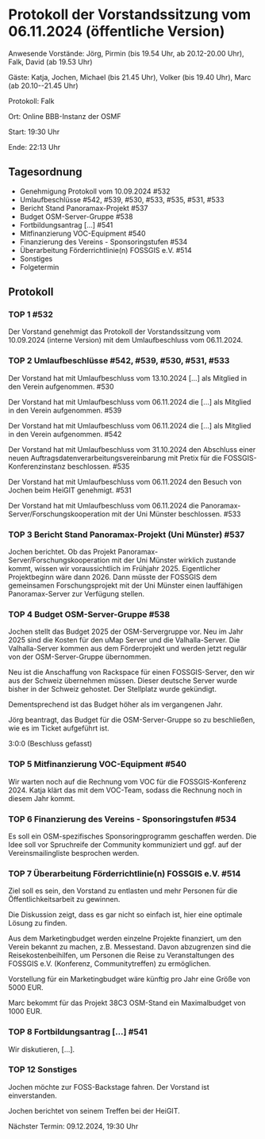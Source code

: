 # Protokoll der Vorstandssitzung vom 06.11.2024 (öffentliche Version)

Anwesende Vorstände: Jörg, Pirmin (bis 19.54 Uhr, ab 20.12-20.00 Uhr), Falk, David (ab 19.53 Uhr)

Gäste: Katja, Jochen, Michael (bis 21.45 Uhr), Volker (bis 19.40 Uhr), Marc (ab 20.10--21.45 Uhr)

Protokoll: Falk

Ort: Online BBB-Instanz der OSMF

Start: 19:30 Uhr

Ende: 22:13 Uhr

## Tagesordnung

- Genehmigung Protokoll vom 10.09.2024 #532
- Umlaufbeschlüsse #542, #539, #530, #533, #535, #531, #533
- Bericht Stand Panoramax-Projekt #537 
- Budget OSM-Server-Gruppe #538
- Fortbildungsantrag [...] #541 
- Mitfinanzierung VOC-Equipment #540
- Finanzierung des Vereins - Sponsoringstufen #534 
- Überarbeitung Förderrichtlinie(n) FOSSGIS e.V. #514
- Sonstiges
- Folgetermin


## Protokoll

### TOP 1 #532

Der Vorstand genehmigt das Protokoll der Vorstandssitzung vom 10.09.2024 (interne Version) mit dem Umlaufbeschluss vom 06.11.2024.

### TOP 2 Umlaufbeschlüsse #542, #539, #530, #531, #533

Der Vorstand hat mit Umlaufbeschluss vom 13.10.2024 [...] als Mitglied in den Verein aufgenommen. #530

Der Vorstand hat mit Umlaufbeschluss vom 06.11.2024 die [...] als Mitglied in den Verein aufgenommen. #539

Der Vorstand hat mit Umlaufbeschluss vom 06.11.2024 die [...] als Mitglied in den Verein aufgenommen. #542

Der Vorstand hat mit Umlaufbeschluss vom 31.10.2024 den Abschluss einer neuen Auftragsdatenverarbeitungsvereinbarung mit Pretix für die FOSSGIS-Konferenzinstanz beschlossen. #535

Der Vorstand hat mit Umlaufbeschluss vom 06.11.2024 den Besuch von Jochen beim HeiGIT genehmigt. #531

Der Vorstand hat mit Umlaufbeschluss vom 06.11.2024 die Panoramax-Server/Forschungskooperation mit der Uni Münster beschlossen. #533


### TOP 3 Bericht Stand Panoramax-Projekt (Uni Münster) #537 

Jochen berichtet. Ob das Projekt Panoramax-Server/Forschungskooperation mit der Uni Münster  wirklich zustande kommt, wissen wir voraussichtlich im Frühjahr 2025. Eigentlicher Projektbeginn wäre dann 2026. Dann müsste der FOSSGIS dem gemeinsamen Forschungsprojekt mit der Uni Münster einen lauffähigen Panoramax-Server zur Verfügung stellen. 


### TOP 4 Budget OSM-Server-Gruppe #538

Jochen stellt das Budget 2025 der OSM-Servergruppe vor. Neu im Jahr 2025 sind die Kosten für den uMap Server und die Valhalla-Server. Die Valhalla-Server kommen aus dem Förderprojekt und werden jetzt regulär von der OSM-Server-Gruppe übernommen. 

Neu ist die Anschaffung von Rackspace für einen FOSSGIS-Server, den wir aus der Schweiz übernehmen müssen. Dieser deutsche Server wurde bisher in der Schweiz gehostet. Der Stellplatz wurde gekündigt.

Dementsprechend ist das Budget höher als im vergangenen Jahr.

Jörg beantragt, das Budget für die OSM-Server-Gruppe so zu beschließen, wie es im Ticket aufgeführt ist.

3:0:0 (Beschluss gefasst)

### TOP 5 Mitfinanzierung VOC-Equipment #540

Wir warten noch auf die Rechnung vom VOC für die FOSSGIS-Konferenz 2024. Katja klärt das mit dem VOC-Team, sodass die Rechnung noch in diesem Jahr kommt.

### TOP 6 Finanzierung des Vereins - Sponsoringstufen #534

Es soll ein OSM-spezifisches Sponsoringprogramm geschaffen werden. Die Idee soll vor Spruchreife der Community kommuniziert und ggf. auf der Vereinsmailingliste besprochen werden. 

### TOP 7 Überarbeitung Förderrichtlinie(n) FOSSGIS e.V. #514

Ziel soll es sein, den Vorstand zu entlasten und mehr Personen für die Öffentlichkeitsarbeit zu gewinnen. 

Die Diskussion zeigt, dass es gar nicht so einfach ist, hier eine optimale Lösung zu finden.

Aus dem Marketingbudget werden einzelne Projekte finanziert, um den Verein bekannt zu machen, z.B. Messestand. Davon abzugrenzen sind die Reisekostenbeihilfen, um Personen die Reise zu Veranstaltungen des FOSSGIS e.V. (Konferenz, Communitytreffen) zu ermöglichen. 

Vorstellung für ein Marketingbudget wäre künftig pro Jahr eine Größe von 5000 EUR.

Marc bekommt für das Projekt 38C3 OSM-Stand ein Maximalbudget von 1000 EUR.

### TOP 8 Fortbildungsantrag [...] #541

Wir diskutieren, [...].

### TOP 12 Sonstiges

Jochen möchte zur FOSS-Backstage fahren. Der Vorstand ist einverstanden.

Jochen berichtet von seinem Treffen bei der HeiGIT.


Nächster Termin: 09.12.2024, 19:30 Uhr
